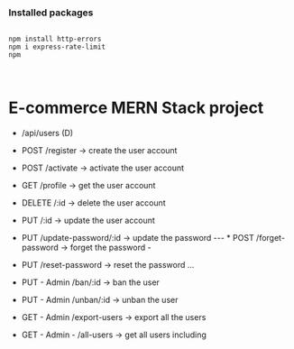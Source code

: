 ### Installed packages
```

npm install http-errors
npm i express-rate-limit
npm 
```
﻿

 # E-commerce MERN Stack project

 - /api/users (D)

* POST /register → create the user account 
* POST /activate → activate the user account 
* GET /profile → get the user account 
* DELETE /:id → delete the user account 
* PUT /:id → update the user account 
* PUT /update-password/:id → update the password --- * POST /forget-password → forget the password - 
* PUT /reset-password → reset the password ...

* PUT - Admin /ban/:id → ban the user
* PUT - Admin /unban/:id → unban the user
* GET - Admin /export-users → export all the users 
* GET - Admin - /all-users → get all users including 